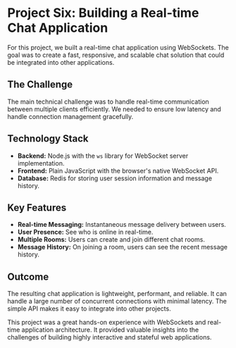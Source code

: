 # Project Six: Building a Real-time Chat Application

For this project, we built a real-time chat application using WebSockets. The goal was to create a fast, responsive, and scalable chat solution that could be integrated into other applications.

## The Challenge

The main technical challenge was to handle real-time communication between multiple clients efficiently. We needed to ensure low latency and handle connection management gracefully.

## Technology Stack

- **Backend:** Node.js with the `ws` library for WebSocket server implementation.
- **Frontend:** Plain JavaScript with the browser's native WebSocket API.
- **Database:** Redis for storing user session information and message history.

## Key Features

- **Real-time Messaging:** Instantaneous message delivery between users.
- **User Presence:** See who is online in real-time.
- **Multiple Rooms:** Users can create and join different chat rooms.
- **Message History:** On joining a room, users can see the recent message history.

## Outcome

The resulting chat application is lightweight, performant, and reliable. It can handle a large number of concurrent connections with minimal latency. The simple API makes it easy to integrate into other projects.

This project was a great hands-on experience with WebSockets and real-time application architecture. It provided valuable insights into the challenges of building highly interactive and stateful web applications.
